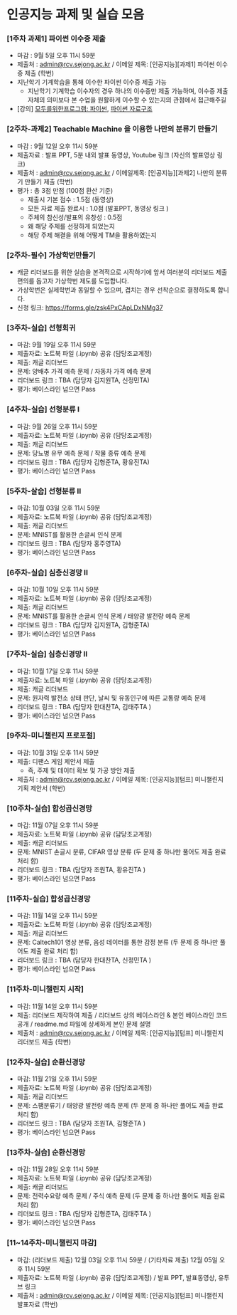 # 인공지능 과제 및 실습 모음


### [1주차 과제1] 파이썬 이수증 제출
- 마감 : 9월 5일 오후 11시 59분
- 제출처 : admin@rcv.sejong.ac.kr / 이메일 제목: [인공지능][과제1] 파이썬 이수증 제출 (학번) 
- 지난학기 기계학습을 통해 이수한 파이썬 이수증 제출 가능
  -  지난학기 기계학습 이수자의 경우 하나의 이수증만 제출 가능하며, 이수증 제출 자체의 의미보다 본 수업을 원활하게 이수할 수 있는지의 관점에서 접근해주길    
- [강의] [모두를위한프로그램: 파이썬](https://www.edwith.org/pythonforeverybody), [파이썬 자료구조](https://www.edwith.org/python-data/)


### [2주차-과제2] Teachable Machine 을 이용한 나만의 분류기 만들기 
- 마감 : 9월 12일 오후 11시 59분
- 제출자료 : 발표 PPT, 5분 내외 발표 동영상, Youtube 링크 (자신의 발표영상 링크) 
- 제출처 : admin@rcv.sejong.ac.kr / 이메일제목: [인공지능][과제2] 나만의 분류기 만들기 제출 (학번)
- 평가 : 총 3점 만점 (100점 환산 기준)
  -  제출시 기본 점수 : 1.5점 (동영상)
  -  모든 자료 제출 완료시 : 1.0점 (발표PPT, 동영상 링크 )
  -  주체의 참신성/발표의 유창성 : 0.5점
    - 왜 해당 주제를 선정하게 되었는지
    - 해당 주제 해결을 위해 어떻게 TM을 활용하였는지  

### [2주차-필수] 가상학번만들기
- 캐글 리더보드를 위한 실습을 본격적으로 시작하기에 앞서 여러분의 리더보드 제출 편의를 돕고자 가상학번 제도를 도입합니다.
- 가상학번은 실제학번과 동일할 수 있으며, 겹치는 경우 선착순으로 결정하도록 합니다.
- 신청 링크: https://forms.gle/zsk4PxCApLDxNMg37

### [3주차-실습] 선형회귀
- 마감: 9월 19일 오후 11시 59분
- 제출자료: 노트북 파일 (.ipynb) 공유 (담당조교계정) 
- 제출: 캐글 리더보드
- 문제: 양배추 가격 예측 문제 / 자동차 가격 예측 문제
- 리더보드 링크 : TBA (담당자 김지원TA, 신정민TA)
- 평가: 베이스라인 넘으면 Pass


### [4주차-실습] 선형분류 I
- 마감: 9월 26일 오후 11시 59분
- 제출자료: 노트북 파일 (.ipynb) 공유 (담당조교계정) 
- 제출: 캐글 리더보드
- 문제: 당뇨병 유무 예측 문제 / 작물 종류 예측 문제
- 리더보드 링크 : TBA (담당자 김형준TA, 황유진TA)
- 평가: 베이스라인 넘으면 Pass

### [5주차-살숩] 선형분류 II
- 마감: 10월 03일 오후 11시 59분
- 제출자료: 노트북 파일 (.ipynb) 공유 (담당조교계정) 
- 제출: 캐글 리더보드
- 문제: MNIST를 활용한 손글씨 인식 문제
- 리더보드 링크 : TBA (담당자 홍주영TA)
- 평가: 베이스라인 넘으면 Pass

### [6주차-실습] 심층신경망 II
- 마감: 10월 10일 오후 11시 59분
- 제출자료: 노트북 파일 (.ipynb) 공유 (담당조교계정) 
- 제출: 캐글 리더보드
- 문제: MNIST를 활용한 손글씨 인식 문제 / 태양광 발전량 예측 문제
- 리더보드 링크 : TBA (담당자 김지원TA, 김형준TA)
- 평가: 베이스라인 넘으면 Pass

### [7주차-실습] 심층신경망 II
- 마감: 10월 17일 오후 11시 59분
- 제출자료: 노트북 파일 (.ipynb) 공유 (담당조교계정) 
- 제출: 캐글 리더보드
- 문제: 원자력 발전소 상태 판단, 날씨 및 유동인구에 따른 교통량 예측 문제
- 리더보드 링크 : TBA (담당자 한대찬TA, 김태주TA )
- 평가: 베이스라인 넘으면 Pass

### [9주차-미니챌린지 프로포절]
- 마감: 10월 31일 오후 11시 59분
- 제출: 디팬스 게임 제안서 제출
  - 즉, 주제 및 데이터 확보 및 가공 방안 제출
- 제출처 : admin@rcv.sejong.ac.kr / 이메일 제목: [인공지능][텀프] 미니챌린지 기획 제안서 (학번) 

### [10주차-실습] 합성곱신경망
- 마감: 11월 07일 오후 11시 59분
- 제출자료: 노트북 파일 (.ipynb) 공유 (담당조교계정) 
- 제출: 캐글 리더보드
- 문제: MNIST 손글시 분류, CIFAR 영상 분류 (두 문제 중 하나만 풀어도 제출 완료 처리 함)
- 리더보드 링크 : TBA (담당자 조원TA, 황유진TA )
- 평가: 베이스라인 넘으면 Pass

### [11주차-실습] 합성곱신경망
- 마감: 11월 14일 오후 11시 59분
- 제출자료: 노트북 파일 (.ipynb) 공유 (담당조교계정) 
- 제출: 캐글 리더보드
- 문제: Caltech101 영상 분류, 음성 데이터를 통한 감정 분류 (두 문제 중 하나만 풀어도 제출 완료 처리 함)
- 리더보드 링크 : TBA (담당자 한대찬TA, 신정민TA )
- 평가: 베이스라인 넘으면 Pass

### [11주차-미니챌린지 시작]
- 마감: 11월 14일 오후 11시 59분
- 제출: 리더보드 제작하여 제출 / 리더보드 상의 베이스라인 & 본인 베이스라인 코드 공개 / readme.md 파일에 상세하게 본인 문제 설명
- 제출처 : admin@rcv.sejong.ac.kr / 이메일 제목: [인공지능][텀프] 미니챌린지 리더보드 제출 (학번) 

### [12주차-실습] 순환신경망
- 마감: 11월 21일 오후 11시 59분
- 제출자료: 노트북 파일 (.ipynb) 공유 (담당조교계정) 
- 제출: 캐글 리더보드
- 문제: 스팸분류기 / 태양광 발전량 예측 문제 (두 문제 중 하나만 풀어도 제출 완료 처리 함)
- 리더보드 링크 : TBA (담당자 조원TA, 김형준TA )
- 평가: 베이스라인 넘으면 Pass

### [13주차-실습] 순환신경망
- 마감: 11월 28일 오후 11시 59분
- 제출자료: 노트북 파일 (.ipynb) 공유 (담당조교계정) 
- 제출: 캐글 리더보드
- 문제: 전력수요량 예측 문제 / 주식 예측 문제 (두 문제 중 하나만 풀어도 제출 완료 처리 함)
- 리더보드 링크 : TBA (담당자 김형준TA, 김태주TA )
- 평가: 베이스라인 넘으면 Pass

### [11~14주차-미니챌린지 마감] 
- 마감: (리더보드 제출) 12월 03일 오후 11시 59분 / (기타자료 제출) 12월 05일 오후 11시 59분
- 제출자료: 노트북 파일 (.ipynb) 공유 (담당조교계정) / 발표 PPT, 발표동영상, 유투브 링크
- 제출처 : admin@rcv.sejong.ac.kr / 이메일 제목: [인공지능][텀프] 미니챌린지 발표자료 (학번) 



